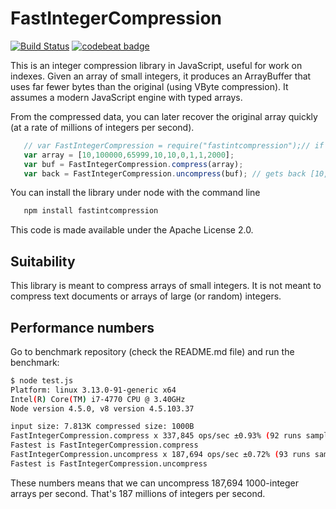 # FastIntegerCompression
[![Build Status](https://travis-ci.org/lemire/FastIntegerCompression.js.png)](https://travis-ci.org/lemire/FastIntegerCompression.js)
[![codebeat badge](https://codebeat.co/badges/fbff9479-9394-40c6-b12d-8c6b666c115e)](https://codebeat.co/projects/github-com-lemire-fastintegercompression-js)

This is an integer compression library in JavaScript, useful for work on indexes.
Given an array of small integers, it produces an ArrayBuffer that uses far fewer bytes
than the original (using VByte compression). It assumes a modern JavaScript engine with
typed arrays.
 
From the compressed data, you can later recover the original  array quickly 
(at a rate of millions of integers per second).


```javascript
   // var FastIntegerCompression = require("fastintcompression");// if you use node
   var array = [10,100000,65999,10,10,0,1,1,2000];
   var buf = FastIntegerCompression.compress(array);
   var back = FastIntegerCompression.uncompress(buf); // gets back [10,100000,65999,10,10,0,1,1,2000]
``` 

You can install the library under node with the command line
```bash
   npm install fastintcompression
```

This code is made available under the Apache License 2.0.

## Suitability 

This library is meant to compress arrays of small integers. It is not meant to
compress text documents or arrays of large (or random) integers.

## Performance numbers

Go to benchmark repository (check the README.md file) and run the benchmark:

```bash
$ node test.js
Platform: linux 3.13.0-91-generic x64
Intel(R) Core(TM) i7-4770 CPU @ 3.40GHz
Node version 4.5.0, v8 version 4.5.103.37

input size: 7.813K compressed size: 1000B
FastIntegerCompression.compress x 337,845 ops/sec ±0.93% (92 runs sampled)
Fastest is FastIntegerCompression.compress
FastIntegerCompression.uncompress x 187,694 ops/sec ±0.72% (93 runs sampled)
Fastest is FastIntegerCompression.uncompress
```

These numbers means that we can uncompress 187,694 1000-integer arrays per second.
That's 187 millions of integers per second.

